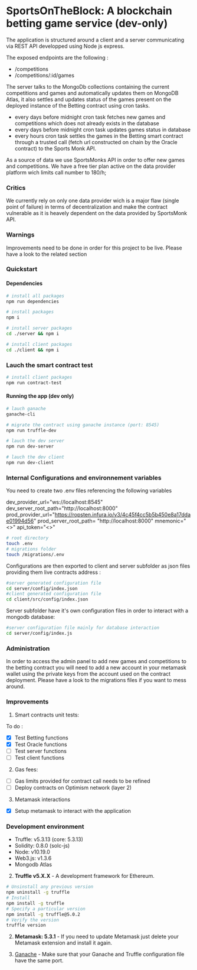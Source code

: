 # SportsOnTheBlock: A blockchain betting game service (dev-only)

The application is structured around a client and a server communicating via REST API developped using Node js express.

The exposed endpoints are the following :

- /competitions
- /competitions/:id/games

The server talks to the MongoDb collections containing the current competitions and games and automatically updates them on MongoDB Atlas, it also settles and updates status of the games present on the deployed instance of the Betting contract using cron tasks.

- every days before midnight cron task fetches new games and competitions which does not already exists in the database
- every days before midnight cron task updates games status in database
- every hours cron task settles the games in the Betting smart contract through a trusted call (fetch url constructed on chain by the Oracle contract) to the Sports Monk API.

As a source of data we use SportsMonks API in order to offer new games and competitions.
We have a free tier plan active on the data provider platform wich limits call number to 180/h;

### Critics

We currently rely on only one data provider wich is a major flaw (single point of failure) in terms of decentralization and make the contract vulnerable as it is heavely dependent on the data provided by SportsMonk API.

### Warnings

Improvements need to be done in order for this project to be live. Please have a look to the related section

### Quickstart

#### Dependencies

```bash
# install all packages
npm run dependencies
```

```bash
# install packages
npm i
```

```bash
# install server packages
cd ./server && npm i
```

```bash
# install client packages
cd ./client && npm i
```

### Lauch the smart contract test

```bash
# install client packages
npm run contract-test
```

#### Running the app (dev only)

```bash
# lauch ganache
ganache-cli
```

```bash
# migrate the contract using ganache instance (port: 8545)
npm run truffle-dev
```

```bash
# lauch the dev server
npm run dev-server
```

```bash
# lauch the dev client
npm run dev-client
```

### Internal Configurations and environnement variables

You need to create two .env files referencing the following variables

dev_provider_url="ws://localhost:8545"
dev_server_root_path="http://localhost:8000"
prod_provider_url="https://ropsten.infura.io/v3/4c45f4cc5b5b450e8a17ddae01994d56"
prod_server_root_path= "http://localhost:8000"
mnemonic="<<YOUR METAMASK MNEMONIC>>"
api_token="<<YOUR SPORT MONK API TOKEN>>"

```bash
# root directory
touch .env
# migrations folder
touch /migrations/.env
```

Configurations are then exported to client and server subfolder as json files providing them live contracts address :

```bash
#server generated configuration file
cd server/config/index.json
#client generated configuration file
cd client/src/config/index.json
```

Server subfolder have it's own configuration files in order to interact with a mongodb database:

```bash
#server configuration file mainly for database interaction
cd server/config/index.js
```

### Administration

In order to access the admin panel to add new games and competitions to the betting contract you will need to add a new account in your metamask wallet using the private keys from the account used on the contract deployment.
Please have a look to the migrations files if you want to mess around.

### Improvements

1. Smart contracts unit tests:

To do :

- [x] Test Betting functions
- [x] Test Oracle functions
- [ ] Test server functions
- [ ] Test client functions

2. Gas fees:

- [ ] Gas limits provided for contract call needs to be refined
- [ ] Deploy contracts on Optimism network (layer 2)

3. Metamask interactions

- [x] Setup metamask to interact with the application

### Development environment

- Truffle: v5.3.13 (core: 5.3.13)
- Solidity: 0.8.0 (solc-js)
- Node: v10.19.0
- Web3.js: v1.3.6
- Mongodb Atlas

2. **Truffle v5.X.X** - A development framework for Ethereum.

```bash
# Unsinstall any previous version
npm uninstall -g truffle
# Install
npm install -g truffle
# Specify a particular version
npm install -g truffle@5.0.2
# Verify the version
truffle version
```

2. **Metamask: 5.3.1** - If you need to update Metamask just delete your Metamask extension and install it again.

3. [Ganache](https://www.trufflesuite.com/ganache) - Make sure that your Ganache and Truffle configuration file have the same port.
